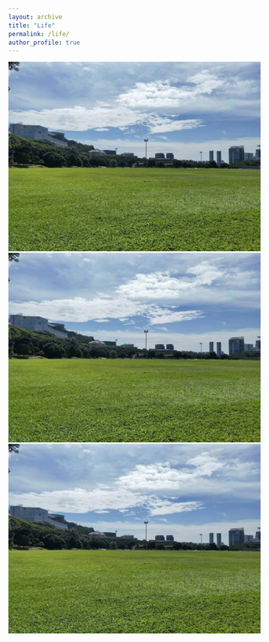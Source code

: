 ```yaml
---
layout: archive
title: "Life"
permalink: /life/
author_profile: true
---
```


![image](https://github.com/Meredith-Bo/meredith-bo.github.io/blob/master/images/nus1.jpeg)
![image](https://github.com/Meredith-Bo/meredith-bo.github.io/blob/master/images/nus1.jpeg)
![image](https://github.com/Meredith-Bo/meredith-bo.github.io/blob/master/images/nus1.jpeg)

